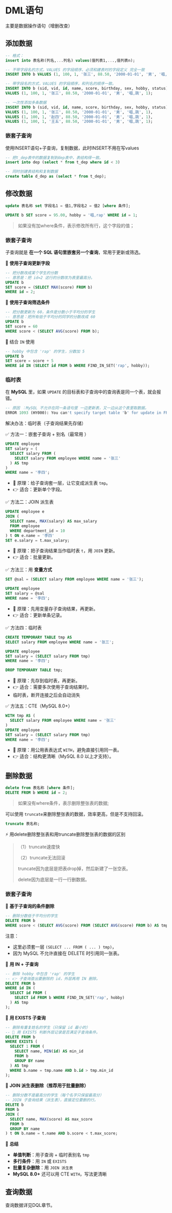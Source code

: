 # DML语句

主要是数据操作语句（增删改查）

## 添加数据

```sql
-- 格式：
insert into 表名称(列名,...列名) values(值列表1,...,值列表n);

-- 不带字段名的方式，VALUES 的字段顺序，必须和建表时的字段定义 完全一致
INSERT INTO b VALUES (1, 100, 1, '张三', 88.50, '2000-01-01', '男', '唱,跳', 1);

-- 带字段名的方式，VALUES 的字段顺序，和列名的顺序一致。
INSERT INTO b (sid, vid, id, name, score, birthday, sex, hobby, status)
VALUES (1, 100, 1, '张三', 88.50, '2000-01-01', '男', '唱,跳', 1);

-- 一次性添加多条数据
INSERT INTO b (sid, vid, id, name, score, birthday, sex, hobby, status)
VALUES (1, 100, 1, '张三', 88.50, '2000-01-01', '男', '唱,跳', 1),
VALUES (1, 100, 1, '赵四', 88.50, '2000-01-01', '男', '唱,跳', 1),
VALUES (1, 100, 1, '王五', 88.50, '2000-01-01', '男', '唱,跳', 1);
```

### 嵌套子查询

使用INSERT语句+子查询，复制数据，此时INSERT不用在写values

```sql
-- 把t_dep表中的数据复制到dep表中，表结构得一致。
insert into dep (select * from t_dep where id < 3)

-- 同时创建表结构和复制数据
create table d_dep as (select * from t_dep);
```



## 修改数据

```sql
update 表名称 set 字段名1 = 值1,字段名2 = 值2 [where 条件];

UPDATE b SET score = 95.00, hobby = '唱,rap' WHERE id = 1;
```

> 如果没有加where条件，表示修改所有行，这个字段的值；

### 嵌套子查询

子查询就是 **在一个 SQL 语句里嵌套另一个查询**，常用于更新或筛选。

📌 **使用子查询更新字段**

```sql
-- 把分数改成某个学生的分数
-- 意思是：把 id=2 这行的分数改为表里最高分。
UPDATE b 
SET score = (SELECT MAX(score) FROM b) 
WHERE id = 2;

```

📌 **使用子查询筛选条件**

```sql
-- 把分数更新为 60，条件是分数小于平均分的学生
-- 意思是：把所有低于平均分的同学的分数改成 60
UPDATE b 
SET score = 60 
WHERE score < (SELECT AVG(score) FROM b);

```

📌 结合 `IN` 使用

```sql
-- hobby 中包含 'rap' 的学生，分数加 5
UPDATE b 
SET score = score + 5
WHERE id IN (SELECT id FROM b WHERE FIND_IN_SET('rap', hobby));
```

### 临时表

在 **MySQL** 里，如果 `UPDATE` 的目标表和子查询中的查询表是同一个表，就会报错。

```sql
-- 原因 ：MySQL 不允许在同一条语句里 一边更新表，又一边从这个表里取数据。
ERROR 1093 (HY000): You can't specify target table 'b' for update in FROM clause

```

解决办法：临时表（子查询结果先存储）

✅ 方法一：嵌套子查询 + 别名（最常用 ）

```sql
UPDATE employee 
SET salary = (
  SELECT salary FROM (
    SELECT salary FROM employee WHERE name = '张三'
  ) AS tmp
)
WHERE name = '李四';
```

- 📌 原理：给子查询套一层，让它变成派生表 `tmp`。
-  👉 适合：更新单个字段。

✅ 方法二：JOIN 派生表

```sql
UPDATE employee e
JOIN (
  SELECT name, MAX(salary) AS max_salary 
  FROM employee 
  WHERE department_id = 10
) t ON e.name = '李四'
SET e.salary = t.max_salary;

```

- 📌 原理：把子查询结果当作临时表 `t`，用 `JOIN` 更新。
-  👉 适合：批量更新。

✅ 方法三：用 **变量方式**

```sql
SET @sal = (SELECT salary FROM employee WHERE name = '张三');

UPDATE employee 
SET salary = @sal 
WHERE name = '李四';
```

- 📌 原理：先用变量存子查询结果，再更新。
-  👉 适合：更新单条记录。

✅ 方法四：临时表

```sql
CREATE TEMPORARY TABLE tmp AS
SELECT salary FROM employee WHERE name = '张三';

UPDATE employee 
SET salary = (SELECT salary FROM tmp) 
WHERE name = '李四';

DROP TEMPORARY TABLE tmp;
```

- 📌 原理：先存到临时表，再更新。
-  👉 适合：需要多次使用子查询结果时。
- 临时表，断开连接之后会自动消失

✅ 方法五：CTE（MySQL 8.0+）

```sql
WITH tmp AS (
  SELECT salary FROM employee WHERE name = '张三'
)
UPDATE employee 
SET salary = (SELECT salary FROM tmp)
WHERE name = '李四';

```

- 📌 原理：用公用表表达式 `WITH`，避免直接引用同一表。
-  👉 适合：结构更清晰（MySQL 8.0 以上才支持）。

## 删除数据

```sql
delete from 表名称 [where 条件];
DELETE FROM b WHERE id = 2;
```

> 如果没有where条件，表示删除整张表的数据;

可以使用 `truncate`来删除整张表的数据，效率更高，但是不支持回滚。

```sql
truncate 表名称;
```

⚡️ 用delete删除整张表和用truncate删除整张表的数据的区别

> （1）truncate速度快
>
> （2）truncate无法回滚
>
> truncate因为底层是把表drop掉，然后新建了一张空表。
>
> delete因为底层是一行一行删数据。

### 嵌套子查询

📌 **基于子查询的条件删除**

```sql
-- 删除分数低于平均分的学生
DELETE FROM b 
WHERE score < (SELECT AVG(score) FROM (SELECT AVG(score) FROM b) AS tmp);

```

注意：

-  这里必须套一层 `(SELECT ... FROM ( ... ) tmp)`，
-  因为 MySQL 不允许直接在 DELETE 时引用同一张表。

📌  **用 IN + 子查询**

```sql
-- 删除 hobby 中包含 'rap' 的学生
-- 👉 子查询查出要删除的 id，外层再用 IN 删除。
DELETE FROM b 
WHERE id IN (
  SELECT id FROM (
    SELECT id FROM b WHERE FIND_IN_SET('rap', hobby)
  ) AS tmp
);

```

📌  **用 EXISTS 子查询**

```sql
-- 删除有重复姓名的学生（只保留 id 最小的）
-- 📌 用 EXISTS 判断外层记录是否满足子查询条件。
DELETE FROM b 
WHERE EXISTS (
  SELECT 1 FROM (
    SELECT name, MIN(id) AS min_id
    FROM b
    GROUP BY name
  ) AS tmp
  WHERE b.name = tmp.name AND b.id > tmp.min_id
);

```

📌   **JOIN 派生表删除（推荐用于批量删除）**

```sql
-- 删除分数不是最高分的学生（每个名字只保留最高分）
-- JOIN 子查询结果（派生表），直接定位要删的行。
DELETE b
FROM b
JOIN (
  SELECT name, MAX(score) AS max_score
  FROM b
  GROUP BY name
) t ON b.name = t.name AND b.score < t.max_score;

```

🔑 **总结**

- **单值判断**：用子查询 + 临时表别名 `tmp`
- **多行条件**：用 `IN` 或 `EXISTS`
- **批量复杂删除**：用 `JOIN 派生表`
- **MySQL 8.0+** 还可以用 CTE `WITH`，写法更清晰

## 查询数据

查询数据详见DQL章节。